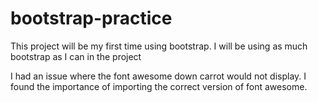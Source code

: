 # bootstrap-practice

This project will be my first time using bootstrap.
I will be using as much bootstrap as I can in the project

I had an issue where the font awesome down carrot would not display. 
I found the importance of importing the correct version of font awesome. 
